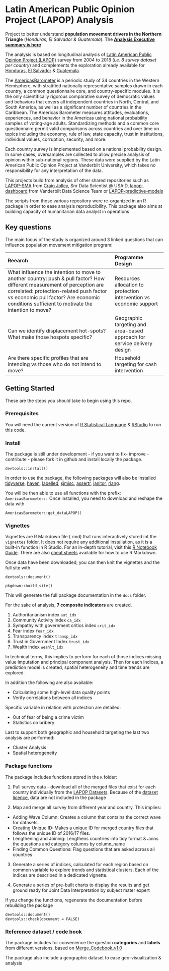 # Latin American Public Opinion Project (LAPOP) Analysis

Project to better understand __population movement drivers in the Northern Triangle__ (_Honduras, El Salvador & Guatemala_). The __[Analysis Executive summary is here](summary.html)__

The analysis is based on longitudinal analysis of [Latin American Public Opinion Project (LAPOP)](http://datasets.americasbarometer.org/database/index.php) survey from 2004 to 2018 (_i.e. 8 survey dataset per country_) and complements the exploration already available for [Honduras](https://www.vanderbilt.edu/lapop/honduras/AB2018-19_Honduras_RRR_W_09.25.19.pdf), [El Salvador](https://www.vanderbilt.edu/lapop/es/AB2018-19_El_Salvador_RRR_Presentation_W_09.25.19.pdf) & [Guatemala](https://www.vanderbilt.edu/lapop/guatemala/AB2018-19_Guatemala_RRR_Presentation_W_09.25.19.pdf).

The [AmericasBarometer](https://www.vanderbilt.edu/lapop/about-americasbarometer.php) is a periodic study of 34 countries in the Western Hemisphere, with stratified nationally representative samples drawn in each country, a common questionnaire core, and country-specific modules. It is the only scientifically rigorous comparative survey of democratic values and behaviors that covers all independent countries in North, Central, and South America, as well as a significant number of countries in the Caribbean. The Americas Barometer measures attitudes, evaluations, experiences, and behavior in the Americas using national probability samples of voting-age adults. Standardizing methods and a common core questionnaire permit valid comparisons across countries and over time on topics including the economy, rule of law, state capacity, trust in institutions, individual values, corruption, security, and more.

Each country survey is implemented based on a national probability design. In some cases, oversamples are collected to allow precise analysis of opinion within sub-national regions. These data were supplied by the Latin American Public Opinion Project at Vanderbilt University, which takes no responsibility for any interpretation of the data. 

This projects build from analysis of other shared repositories such as [LAPOP-SMA](https://github.com/ccjolley/LAPOP-SMA) from [Craig Jolley](jolleycraig@gmail.com), Snr Data Scientist @ USAID, [lapop-dashboard](https://github.com/vanderbilt-data-science/lapop-dashboard) from Vanderbilt Data Science Team or [LAPOP-predictive-models](https://github.com/carmen-canedo/LAPOP-predictive-models)
 
The scripts from those various repository were re-organized in an R package in order to ease analysis reproducibility. This package also aims at building capacity of humanitarian data analyst in operations

## Key questions

The main focus of the study is organized around 3 linked questions that can influence population movement mitigation program:

|      Reearch      |  Programme Design         |
|:-------------|:-------------|
|   What influence the intention to move to another country: push & pull factor? How different measurement of perception are correlated: protection-related push factor vs economic pull factor? Are economic conditions sufficient to motivate the intention to move? | Resources allocation to protection intervention vs economic support |
|     Can we identify displacement hot-spots? What make those hospots specific?  |   Geographic targeting and area-based approach for service delivery design |
|  Are there specific profiles that are intending vs those who do not intend to move? |  Household targeting for cash intervention |


 
## Getting Started
These are the steps you should take to begin using this repo.

### Prerequisites 
You will need the current version of [R Statistical Language](https://www.r-project.org/) & [RStudio](https://www.rstudio.com/products/rstudio/#Desktop) to run this code.

### Install

The package is still under development - if you want to fix- improve - contribute - please fork it in github and install locally the package. 
```{r}
devtools::install()
```

In order to use the package, the following packages will also be installed [tidyverse](https://www.tidyverse.org/packages/), [haven](https://cran.r-project.org/web/packages/haven/haven.pdf), [labelled](https://cran.r-project.org/web/packages/labelled/vignettes/intro_labelled.html), [sjmisc](https://cran.r-project.org/web/packages/sjmisc/sjmisc.pdf), [assertr](https://cran.r-project.org/web/packages/assertr/vignettes/assertr.html), [janitor](https://cran.r-project.org/web/packages/janitor/janitor.pdf), [rlang](https://cran.r-project.org/web/packages/rlang/rlang.pdf).

You will be then able to use all functions with the prefix: `AmericasBarometer::` 
Once installed, you need to download and reshape the data with 

```{r}
AmericasBarometer::get_dataLAPOP()
```

### Vignettes

Vignettes are R Markdown file (.rmd) that runs interactively stored int the `vignettes` folder. It does not require any additional installation, as it is a built-in function in R Studio. For an in-depth tutorial, visit this [R Notebook Guide](https://bookdown.org/yihui/rmarkdown/notebook.html). There are also [cheat sheets](https://www.rstudio.com/wp-content/uploads/2015/02/rmarkdown-cheatsheet.pdf) available for how to use R Markdown.

Once data have been downloaded, you can then knit the vignettes and the full site with
```{r}
devtools::document()

pkgdown::build_site()
```

This will generate the full package documentation in the `docs` folder. 

For the sake of analysis, __7 composite indicators__ are created.

 1. Authoritarianism index `aut_idx`  
 2. Community Activity index `ca_idx`  
 3. Sympathy with government critics index `crit_idx`  
 4. Fear index `fear_idx` 
 5. Transparency index `transp_idx`   
 6. Trust in Government Index `trust_idx` 
 7. Wealth index `weahlt_idx`  


In technical terms, this implies to perform for each of those indices missing value imputation and principal component analysis. Then for each indices, a prediction model is created, spatial heterogeneity and time trends are explored.

In addition the following are also available:

 * Calculating some high-level data quality points
 * Verify correlations between all indices
 
Specific variable in relation with protection are detailed:

 * Out of fear of being a crime victim
 * Statistics on bribery

Last to support both geographic and household targeting the last two analysis are performed:  

 * Cluster Analysis
 * Spatial heterogeneity


### Package functions

The package includes functions stored in the `R` folder:

 1. Pull survey data - download all of the merged files that exist for each country individually from the [LAPOP Datasets](http://datasets.americasbarometer.org/database/index.php). Because of the [dataset licence](http://datasets.americasbarometer.org/database/agreement.html), data are not included in the package

 2. Map and merge all survey from different year and country. This implies:
 * Adding Wave Column: Creates a column that contains the correct wave for datasets.
 * Creating Unique ID: Makes a unique ID for merged country files that follows the unique ID of 2016/17 files.
 * Lengthening and Joining: Lengthens countries into tidy format & Joins the questions and category columns by column_name
 * Finding Common Questions: Flag questions that are asked across all countries
    
    
 3. Generate a series of indices, calculated for each region based on common variable to explore trends and statistical clusters. Each of the indices are described in a dedicated vignette.
 
 4. Generate a series of pre-built charts to display the results and get ground ready for Joint Data Interpretation by subject mater expert
 
If you change the functions, regenerate the documentation before rebuilding the package 
```{r}
devtools::document()
devtools::check(document = FALSE)
```

### Reference dataset / code book
The package includes for convenience the question __categories__ and __labels__ from different versions, based on [Merge_Codebook_v1.0](http://datasets.americasbarometer.org/database/files/2004-2018%20LAPOP%20AmericasBarometer%20Merge_Codebook_v1.0_FREE_W.pdf)

The package also include a geographic dataset to ease geo-visualization & analysis

